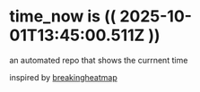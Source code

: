 # time_now is (( 2025-10-01T13:45:00.511Z ))

an automated repo that shows the currnent time

inspired by [breakingheatmap](https://github.com/breakingheatmap/breakingheatmap)